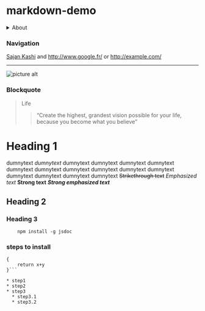 # markdown-demo


<details>
           <summary>About</summary>
           <p>I am just practising some markup</p>
</details>

### Navigation
[Sajan Kashi](https://github.com/sajan02/) and http://www.google.fr/ or <http://example.com/>

 - - - -

![picture alt](https://www.google.com/url?sa=i&source=images&cd=&cad=rja&uact=8&ved=2ahUKEwjx6tLH_dXfAhUTY48KHYhvANEQjRx6BAgBEAU&url=https%3A%2F%2Fwww.pexels.com%2Fsearch%2Fcover%2F&psig=AOvVaw1CubypBoYVp-yO671r9fEc&ust=1546755006897278 "Sajan Kashi")

### Blockquote
> Life
>> “Create the highest, grandest vision possible for your life, because you become what you believe”

Heading 1
=========

dumnytext  _dumnytext_ dumnytext dumnytext dumnytext dumnytext dumnytext dumnytext 
dumnytext dumnytext dumnytext dumnytext dumnytext dumnytext dumnytext dumnytext 
~~Strikethrough text~~
*Emphasized text*
**Strong text**
***Strong emphasized text***

Heading 2
----------

### Heading 3

```
    npm install -g jsdoc
```

### steps to install

```function sum(x,y)
{
    return x+y
}```

* step1
* step2
* step3
  * step3.1
  * step3.2 


